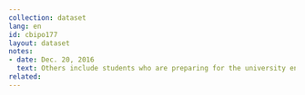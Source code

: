 ```yaml
---
collection: dataset
lang: en
id: cbipo177
layout: dataset
notes: 
- date: Dec. 20, 2016
  text: Others include students who are preparing for the university entrance exam (non employed and non unemployed), 6 to 10 years (non students and non employed), disabled and more.
related:
---
```

